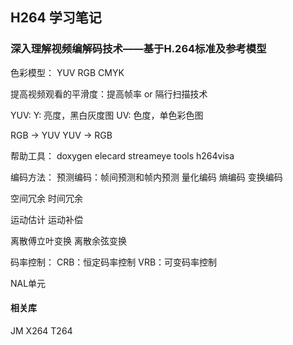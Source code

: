 ## H264 学习笔记

### 深入理解视频编解码技术——基于H.264标准及参考模型

色彩模型：
  YUV
  RGB
  CMYK

提高视频观看的平滑度：提高帧率 or 隔行扫描技术

YUV: Y: 亮度，黑白灰度图 UV: 色度，单色彩色图

RGB -> YUV
YUV -> RGB

帮助工具：
  doxygen
  elecard streameye tools
  h264visa

编码方法：
  预测编码：帧间预测和帧内预测
  量化编码
  熵编码
  变换编码

空间冗余
时间冗余

运动估计
运动补偿

离散傅立叶变换
离散余弦变换

码率控制：
  CRB：恒定码率控制
  VRB：可变码率控制

NAL单元

#### 相关库

JM
X264
T264
